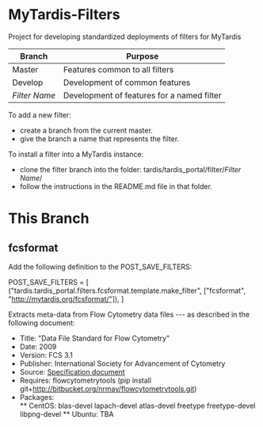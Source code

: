 # MyTardis-Filters
Project for developing standardized deployments of filters for MyTardis

| Branch | Purpose |
| ------ | ------- |
| Master | Features common to all filters | 
| Develop | Development of common features |
| *Filter Name* | Development of features for a named filter |

To add a new filter:
* create a branch from the current master.
* give the branch a name that represents the filter.
 
To install a filter into a MyTardis instance:
* clone the filter branch into the folder: tardis/tardis_portal/filter/*Filter Name*/
* follow the instructions in the README.md file in that folder.

# This Branch

## fcsformat

Add the following definition to the POST_SAVE_FILTERS:

POST_SAVE_FILTERS = [
    ("tardis.tardis_portal.filters.fcsformat.template.make_filter",
        ["fcsformat", "http://mytardis.org/fcsformat/"]),
]

Extracts meta-data from Flow Cytometry data files 
--- as described in the following document:

* Title: 	   "Data File Standard for Flow Cytometry" 
* Date:  	   2009
* Version: 	   FCS 3.1
* Publisher:   International Society for Advancement of Cytometry
* Source:      [Specification document](http://isac-net.org/getdoc/9cbeb83d-99e4-41ac-b68c-c9ab97b180c6/fcs3-1_normativespecification_20090813.aspx)
* Requires:    flowcytometrytools (pip install git+http://bitbucket.org/nrmay/flowcytometrytools.git)
* Packages:    
** CentOS: blas-devel lapach-devel atlas-devel freetype freetype-devel libpng-devel 
** Ubuntu: TBA
